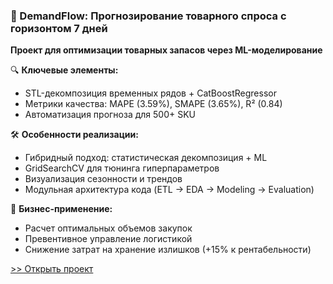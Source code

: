 ### 📁 DemandFlow: Прогнозирование товарного спроса с горизонтом 7 дней
**Проект для оптимизации товарных запасов через ML-моделирование**  

🔍 **Ключевые элементы:**  
- STL-декомпозиция временных рядов + CatBoostRegressor  
- Метрики качества: MAPE (3.59%), SMAPE (3.65%), R² (0.84)  
- Автоматизация прогноза для 500+ SKU  

🛠️ **Особенности реализации:**  
- Гибридный подход: статистическая декомпозиция + ML  
- GridSearchCV для тюнинга гиперпараметров  
- Визуализация сезонности и трендов  
- Модульная архитектура кода (ETL → EDA → Modeling → Evaluation)

💼 **Бизнес-применение:**  
- Расчет оптимальных объемов закупок  
- Превентивное управление логистикой  
- Снижение затрат на хранение излишков (+15% к рентабельности)

[>> Открыть проект](/DemandFlow/)
